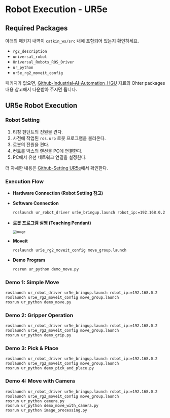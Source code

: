 # Robot Execution - UR5e

## Required Packages

아래의 패키지 내역이 `catkin_ws/src` 내에 포함되어 있는지 확인하세요.

- `rg2_description`
- `universal_robot`
- `Universal_Robots_ROS_Driver`
- `ur_python`
- `ur5e_rg2_moveit_config`

패키지가 없으면, [Github-Industrial-AI-Automation_HGU](https://github.com/ykkimhgu/HGU_IAIA/blob/main/Tutorial/TU_ROS/tutorial/ros/ros-install-packages-for-robot.md) 자료의 Ohter packages 내용 참고해서 다운받아 주시면 됩니다.


## UR5e Robot Execution

### Robot Setting

1) 티칭 펜던트의 전원을 켠다.
2) 사전에 작업된 `ros.urp` 로봇 프로그램을 불러온다.
3) 로봇의 전원을 켠다.
4) 컨트롤 박스의 랜선을 PC에 연결한다.
5) PC에서 유선 네트워크 연결을 설정한다.

더 자세한 내용은 [Github-Setting UR5e](https://github.com/ykkimhgu/HGU_IAIA/blob/main/Tutorial/TU_ROS/tutorial/ur5e/ur5e-setting.md)에서 확인한다.


### Execution Flow

- **Hardware Connection (Robot Setting 참고)**

- **Software Connection**

  ```bash
  roslaunch ur_robot_driver ur5e_bringup.launch robot_ip:=192.168.0.2
  ```

- **로봇 프로그램 실행 (Teaching Pendant)**

  <img src="https://user-images.githubusercontent.com/91526930/234138529-75eb185e-f308-400f-aebb-d2f79e8b3ffb.png" alt="image" style="zoom:70%;" />

- **Moveit**

  ```bash
  roslaunch ur5e_rg2_moveit_config move_group.launch
  ```

- **Demo Program**

  ```bash
  rosrun ur_python demo_move.py
  ```

  

### Demo 1: Simple Move

```bash
roslaunch ur_robot_driver ur5e_bringup.launch robot_ip:=192.168.0.2
roslaunch ur5e_rg2_moveit_config move_group.launch
rosrun ur_python demo_move.py
```



### Demo 2: Gripper Operation

```bash
roslaunch ur_robot_driver ur5e_bringup.launch robot_ip:=192.168.0.2
roslaunch ur5e_rg2_moveit_config move_group.launch
rosrun ur_python demo_grip.py
```



### Demo 3: Pick & Place

```bash
roslaunch ur_robot_driver ur5e_bringup.launch robot_ip:=192.168.0.2
roslaunch ur5e_rg2_moveit_config move_group.launch
rosrun ur_python demo_pick_and_place.py
```



### Demo 4: Move with Camera

```bash
roslaunch ur_robot_driver ur5e_bringup.launch robot_ip:=192.168.0.2
roslaunch ur5e_rg2_moveit_config move_group.launch
rosrun ur_python camera.py
rosrun ur_python demo_move_with_camera.py
rosrun ur_python image_processing.py
```
